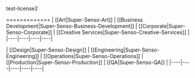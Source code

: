 test-license2

=============
| [[Art|Super-Senso-Art]] | [[Business Development|Super-Senso-Business-Development]] | [[Corporate|Super-Senso-Corporate]] | [[Creative Services|Super-Senso-Creative-Services]] |
|----|----|----|----|

| [[Design|Super-Senso-Design]] | [[Engineering|Super-Senso-Engineering]] | [[Operations|Super-Senso-Operations]] | [[Production|Super-Senso-Production]] | [[QA|Super-Senso-QA]] |
|----|----|----|----|----|
